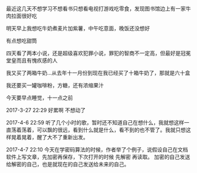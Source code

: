 最近这几天不想学习不想看书只想看电视打游戏吃零食，发现图书馆边上有一家牛肉拉面很好吃

明天早上我想吃牛奶煮麦片加紫薯，中午吃意面，晚饭还没想好

有点想吃甜筒

四天看了两本小说，还是超级喜欢犯罪小说，罪犯的智商不一定高，但最好是冠冕堂皇而且有愧疚感的人

我又买了两箱牛奶...从去年十一月份到现在我已经买了十箱牛奶了，那就是六十盒

我还要买一罐咖啡粉，方糖，还有浓缩果汁

今天要早点睡觉，十一点之前

2017-3-27 22:29 好累啊 不想动了

2017-4-6  22:59 听了几个小时的歌，暂时还不知道自己在想什么，我就想这样一直荡着荡着，可以飘的很远，看到什么就是什么，看不到的也不管了。我就只想这样晃着晃着，醒了大不了重新出发。

2017-4-7  22:10 今天在学密码算法的时候，作者举了个例子，说假设自己在文档软件上写文章，先加密再保存，下次打开的时候 先解密 再读取。 加密的自己发送给解密的自己，也是就现在的自己发送给未来的自己。
